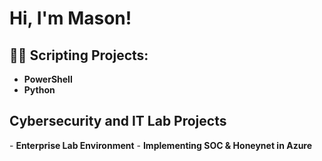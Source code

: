 <h1>Hi, I'm Mason! </h1>

<h2>👨‍💻 Scripting Projects:</h2>

- <b>PowerShell</b>
- <b>Python</b>


<h2> Cybersecurity and IT Lab Projects </h2>
- <b>Enterprise Lab Environment</b>
- <b>Implementing SOC & Honeynet in  Azure</b>

<!--
**MasonMcGahey/MasonMcGahey** is a ✨ _special_ ✨ repository because its `README.md` (this file) appears on your GitHub profile.

Here are some ideas to get you started:

- 🔭 I’m currently working on ...
- 🌱 I’m currently learning ...
- 👯 I’m looking to collaborate on ...
- 🤔 I’m looking for help with ...
- 💬 Ask me about ...
- 📫 How to reach me: ...
- 😄 Pronouns: ...
- ⚡ Fun fact: ...
-->

